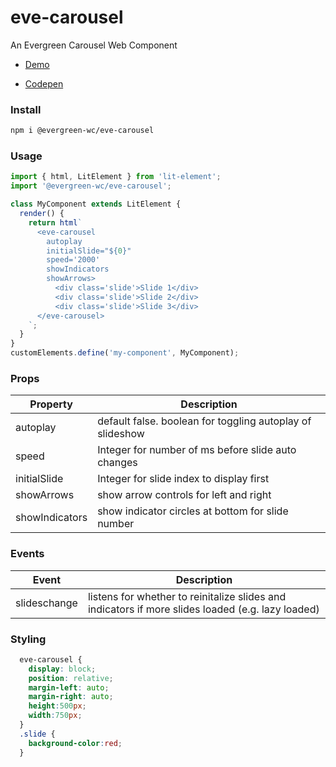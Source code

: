 # eve-carousel

An Evergreen Carousel Web Component

* [Demo](https://hutchgrant.github.io/evergreen-web-components/docs/carousel)

* [Codepen](https://codepen.io/hutchgrant/pen/gOPGaMR)

### Install

```bash
npm i @evergreen-wc/eve-carousel
```

### Usage

```js
import { html, LitElement } from 'lit-element';
import '@evergreen-wc/eve-carousel';

class MyComponent extends LitElement {
  render() {
    return html`
      <eve-carousel
        autoplay
        initialSlide="${0}"
        speed='2000'
        showIndicators
        showArrows>
          <div class='slide'>Slide 1</div>
          <div class='slide'>Slide 2</div>
          <div class='slide'>Slide 3</div>
      </eve-carousel>
    `;
  }
}
customElements.define('my-component', MyComponent);
```

### Props

| Property | Description |
| -------- | ----------- |
| autoplay  | default false. boolean for toggling autoplay of slideshow |
| speed    | Integer for number of ms before slide auto changes |
| initialSlide  | Integer for slide index to display first  |
| showArrows  | show arrow controls for left and right |
| showIndicators   | show indicator circles at bottom for slide number |

### Events

| Event | Description |
| -------- | ----------- |
| slideschange  | listens for whether to reinitalize slides and indicators if more slides loaded (e.g. lazy loaded) |


### Styling

```css
  eve-carousel {
    display: block;
    position: relative;
    margin-left: auto;
    margin-right: auto;
    height:500px;
    width:750px;
  }
  .slide {
    background-color:red;
  }
```

